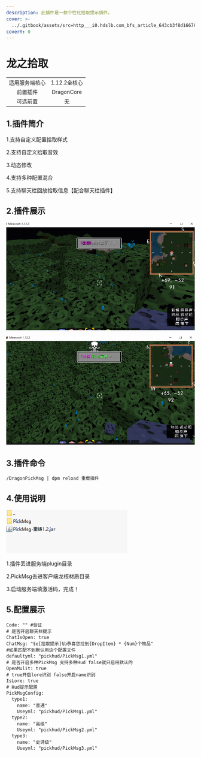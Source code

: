 ```yaml
---
description: 此插件是一款个性化拾取提示插件。
cover: >-
  ../.gitbook/assets/src=http___i0.hdslb.com_bfs_article_643cb3f8d166763b7f2ea894adeffe7b93301acb.jpg&refer=http___i0.hdslb.jpg
coverY: 0
---
```


# 龙之拾取

|         |            |
| :-----: | :--------: |
| 适用服务端核心 |  1.12.2全核心 |
|   前置插件  | DragonCore |
|   可选前置  |      无     |

## 1.插件简介

1.支持自定义配置拾取样式&#x20;

2.支持自定义拾取音效&#x20;

3.动态修改&#x20;

4.支持多种配置混合

5.支持聊天栏回放拾取信息【配合聊天栏插件】

## 2.插件展示

![](<../.gitbook/assets/image (6) (1) (1).png>)

![](<../.gitbook/assets/image (5) (1) (1).png>)

## 3.插件命令

```
/DragonPickMsg | dpm reload 重载插件
```

## 4.使用说明

![](<../.gitbook/assets/image (3).png>)

1.插件丢进服务端plugin目录

2.PickMsg丢进客户端龙核材质目录

3.启动服务端填激活码，完成！



## 5.配置展示

```
Code: "" #验证
# 是否开启聊天栏提示
ChatIsOpen: true
ChatMsg: "§e[拾取提示]§b恭喜您捡到{DropItem} * {Num}个物品"
#如果匹配不到默认用这个配置文件
defaultyml: "pickhud/PickMsg1.yml"
# 是否开启多种PickMsg 支持多种Hud false就只启用默认的
OpenMulit: true
# true开启lore识别 false开启name识别
IsLore: true
# Hud提示配置
PickMsgConfig:
  type1:
    name: "普通"
    Useyml: "pickhud/PickMsg1.yml"
  type2:
    name: "高级"
    Useyml: "pickhud/PickMsg2.yml"
  type3:
    name: "史诗级"
    Useyml: "pickhud/PickMsg3.yml"
```
